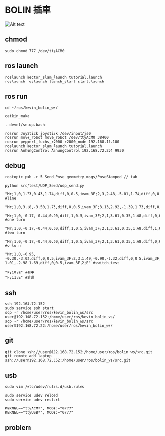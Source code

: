 # BOLIN 插車

![Alt text](img/untitled.gif?raw=true "Title")

## chmod
    sudo chmod 777 /dev/ttyACM0

## ros launch
    roslaunch hector_slam_launch tutorial.launch
    roslaunch roslaunch launch_start start.launch

## ros run
    cd ~/ros/kevin_bolin_ws/

    catkin_make

    . devel/setup.bash

    rosrun JoyStick joystick /dev/input/js0
    rosrun move_robot move_robot /dev/ttyACM0 38400
    rosrun pepperl_fuchs_r2000 r2000_node 192.168.10.100
    roslaunch hector_slam_launch tutorial.launch
    rosrun AnhungControl AnhungControl 192.168.72.224 9930

## debug
    rostopic pub -r 5 Send_Pose geometry_msgs/PoseStamped // tab

    python src/test/UDP_Send/udp_send.py
    
    "Mr;1,0,1.73,0.43,1.74,diff,0,0.5,ivam_3F;2,3,2.48,-5.01,1.74,diff,0,0.5,ivam_3F,2;E" #line

    "Mr;1,0,3.18,-3.50,1.75,diff,0,0.5,ivam_3F;3,13,2.92,-1.39,1.73,diff,0,0.5,ivam_3F;4,13,3.10,-2.179,1.58,diff,0,0.5,ivam_5F;5,3,3.19,-0.88,1.58,diff,0,0.5,ivam_5F,2;E"

    "Mr;1,0,-0.17,-0.44,0.10,diff,1,0.5,ivam_3F;2,1,3.61,0.35,1.68,diff,0,0.5,ivam_3F;3,3,4.01,-3.44,1.68,diff,0,0.5,ivam_3F,2;E" #one turn

    "Mr;1,0,-0.17,-0.44,0.10,diff,1,0.5,ivam_3F;2,1,3.61,0.35,1.68,diff,1,0.5,ivam_3F;3,1,4.01,-3.44,1.68,diff,0,0.5,ivam_3F;4,3,1.31,-3.73,0.12,diff,0,0.5,ivam_3F,2;E" #two turn

    "Mr;1,0,-0.17,-0.44,0.10,diff,1,0.5,ivam_3F;2,1,3.61,0.35,1.68,diff,0,0.5,ivam_3F;3,1,3.77,-0.85,-1.46,diff,1,0.5,ivam_3F;4,1,4.01,-3.44,1.68,diff,1,0.5,ivam_3F;5,1,1.31,-3.73,0.12,diff,0,0.5,ivam_3F;6,3,0.72,-0.358,-1.45,diff,0,0.5,ivam_3F,2;E" #o turn

    "Mr;1,0,-0.95, -0.30,-3.02,diff,0,0.5,ivam_3F;2,3,1.49,-0.90,-0.32,diff,0,0.5,ivam_3F;3,19,1.49,-0.90,-0.32,diff,0,0.5,ivam_3F;4,3, 1.01,-2.98,1.69,diff,0,0.5,ivam_3F,2;E" #switch_test

    "F;10;E" #倒車
    "F;11;E" #前進
    

## ssh
    ssh 192.168.72.152
    sudo service ssh start
    scp -r /home/user/ros/kevin_bolin_ws/src user@192.168.72.152:/home/user/ros/kevin_bolin_ws/
    scp -r /home/user/ros/kevin_bolin_ws/src user@192.168.72.22:/home/user/ros/kevin_bolin_ws/

## git
    git clone ssh://user@192.168.72.152:/home/user/ros/bolin_ws/src.git
    git remote add laptop ssh://user@192.168.72.152:/home/user/ros/bolin_ws/src.git

## usb
    sudo vim /etc/udev/rules.d/usb.rules

    sudo service udev reload
    sudo service udev restart

    KERNEL=="ttyACM*", MODE:="0777"
    KERNEL=="ttyUSB*", MODE:="0777"
## problem
